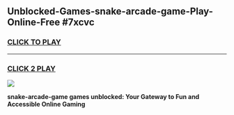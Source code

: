 
## Unblocked-Games-snake-arcade-game-Play-Online-Free #7xcvc
<h3>
<a href="https://us.freeplayer.one?title=snake-arcade-game&ref=10M">CLICK TO PLAY</a></h3>
<hr>

<h3>
<a href="https://us.freeplayer.one?title=snake-arcade-game&ref=10M">CLICK 2 PLAY</a>
  
</h3>

<a href="https://us.freeplayer.one?title=snake-arcade-game&ref=10M"><img src="https://clearcache.store/games.png"></a>


**snake-arcade-game games unblocked: Your Gateway to Fun and Accessible Online Gaming**
